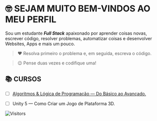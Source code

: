 <!-- TÍTULO -->

# :nerd_face: **SEJAM MUITO BEM-VINDOS AO MEU PERFIL**

<!-- DESCRIÇÃO -->

Sou um estudante ***Full Stack*** apaixonado por aprender coisas novas, escrever código, resolver problemas, automatizar coisas e desenvolver Websites, Apps e mais um pouco.

<!-- CITAÇÕES -->

> :heart: Resolva primeiro o problema e, em seguida, escreva o código.

> :wink: Pense duas vezes e codifique uma!

<!-- CONTATOS -->

<!-- CURSOS -->

## :books: **CURSOS**

<!-- * [ ] Agência Web. -->
* [ ] [Algoritmos & Lógica de Programação — Do Básico ao Avançado.](https://github.com/Devsgeeknerd/cur-alg-log-pro-bas-ava "Ver detalhes")
<!-- * [ ] Android Arch. -->
<!-- * [ ] Android Express. -->
<!-- * [ ] Android Para Iniciantes. -->
<!-- * [ ] Angular 2 — Desmistificado. -->
<!-- * [ ] Aprenda Rápido Unity 3D. -->
<!-- * [ ] Banco de Dados. -->
<!-- * [ ] Bootstrap 4 — Ultimate. -->
<!-- * [ ] Desenvolvimento de Aplicativos Android Para Iniciantes. -->
<!-- * [ ] Desenvolvimento de Aplicativos. -->
<!-- * [ ] Desenvolvimento Web — 2.0. -->
<!-- * [ ] Desenvolvimento Web — Completo. -->
<!-- * [ ] Desenvolvimento Web — Responsivo & Completo. -->
<!-- * [ ] Desenvolvimento Web — Do Zero ao Primeiro Projeto. -->
<!-- * [ ] Design de Aplicativos. -->
<!-- * [ ] Design Para Web. -->
<!-- * [ ] Front-end — 2.0. -->
<!-- * [ ] Full Stack. -->
<!-- * [ ] Gestão Ágil Com Scrum Completo. -->
<!-- * [ ] HTML em 1 Hora. -->
<!-- * [ ] Infraestrutura Web. -->
<!-- * [ ] Inglês Extremo — Do Zero a fluência. -->
<!-- * [ ] Inglês Para Programadores. -->
<!-- * [ ] Java Completo. -->
<!-- * [ ] JavaScript & jQuery — Completo. -->
<!-- * [ ] JavaScript & TypeScript — Do Básico ao Avançado. -->
<!-- * [ ] JavaScript Completo. -->
<!-- * [ ] javaScript Completo Com HTML 5 & CSS 3 — Do Zero ao Especialista. -->
<!-- * [ ] Kanban Completo. -->
<!-- * [ ] Kotlin Completo. -->
<!-- * [ ] Kotlin Para Iniciante. -->
<!-- * [ ] Lógica de Programação. -->
<!-- * [ ] Marketing Digital Para Programadores. -->
<!-- * [ ] Node.js. -->
<!-- * [ ] PHP Jedi. -->
<!-- * [ ] Produtividade Para Programadores. -->
<!-- * [ ] React.js Ninja. -->
<!-- * [ ] SEO Para Sites WordPress. -->
* [ ] Unity 5 — Como Criar um Jogo de Plataforma 3D.

![Visitors](https://api.visitorbadge.io/api/visitors?path=Devsgeeknerd%2FDevsgeeknerd&label=Visitantes&labelColor=%23f9e64f&countColor=%23008000&style=plastic "Total de Visitas")
